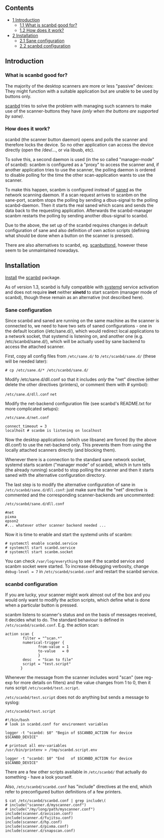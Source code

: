## Contents

*   [1 Introduction](#Introduction)
    *   [1.1 What is scanbd good for?](#What_is_scanbd_good_for.3F)
    *   [1.2 How does it work?](#How_does_it_work.3F)
*   [2 Installation](#Installation)
    *   [2.1 Sane configuration](#Sane_configuration)
    *   [2.2 scanbd configuration](#scanbd_configuration)

## Introduction

### What is scanbd good for?

The majority of the desktop scanners are more or less "passive" devices: They might function with a suitable application but are unable to be used by buttons only.

[scanbd](http://sourceforge.net/projects/scanbd/) tries to solve the problem with managing such scanners to make use of the scanner-buttons they have *(only when the buttons are supported by sane)*.

### How does it work?

scanbd (the scanner button daemon) opens and polls the scanner and therefore locks the device. So no other application can access the device directly (open the /dev/..., or via libusb, etc).

To solve this, a second daemon is used (in the so called "manager-mode" of scanbd): scanbm is configured as a "proxy" to access the scanner and, if another application tries to use the scanner, the polling daemon is ordered to disable polling for the time the other scan-application wants to use the scanner.

To make this happen, scanbm is configured instead of [saned](/index.php/SANE#Network_scanning "SANE") as the network scanning daemon. If a scan request arrives to scanbm on the sane-port, scanbm stops the polling by sending a dbus-signal to the polling scanbd-daemon. Then it starts the real saned which scans and sends the data back to the requesting application. Afterwards the scanbd-manager scanbm restarts the polling by sending another dbus-signal to scanbd.

Due to the above, the set up of the scanbd requires changes in default configuration of sane and also definition of own action scripts (defining what should be done when a button on the scanner is pressed).

There are also alternatives to scanbd, eg. [scanbuttond](http://scanbuttond.sourceforge.net/), however these seem to be unmaintained nowadays.

## Installation

[Install](/index.php/Install "Install") the [scanbd](https://aur.archlinux.org/packages/scanbd/) package.

As of version 1.3, scanbd is fully compatible with [systemd](/index.php/Systemd "Systemd") service activation and does not require **inet** neither **xinetd** to start scanbm (manager mode of scanbd), though these remain as an alternative (not described here).

### Sane configuration

Since scanbd and saned are running on the same machine as the scanner is connected to, we need to have two sets of saned configurations - one in the default location (/etc/sane.d/), which would redirect local applications to a network socket, that systemd is listening on, and another one (e.g. /etc/scanbd/sane.d/), which will be actually used by sane backend to access the attached scanner.

First, copy all config files from `/etc/sane.d/` to `/etc/scanbd/sane.d/` (these will be needed later):

```
# cp /etc/sane.d/* /etc/scanbd/sane.d/

```

Modify /etc/sane.d/dll.conf so that it includes *only* the "net" directive (either delete the other directives (printers), or comment them with # symbol):

 `/etc/sane.d/dll.conf`  `net` 

Modify the net-backend configuration file (see scanbd's README.txt for more complicated setups):

 `/etc/sane.d/net.conf` 
```
connect_timeout = 3
localhost # scanbm is listening on localhost
```

Now the desktop applications (which use libsane) are forced (by the above dll.conf) to use the net-backend only. This prevents them from using the locally attached scanners directly (and blocking them).

Whenever there is a connection to the standard sane network socket, systemd starts scanbm ("manager mode" of scanbd), which in turn tells (the already running) scanbd to stop polling the scanner and then it starts saned with the alternative configuration directory.

The last step is to modify the alternative configuration of sane in `/etc/scanbd/sane.d/dll.conf`: just make sure that the "net" directive is commented and the corresponding scanner-backends are uncommented:

 `/etc/scanbd/sane.d/dll.conf` 
```
#net
pixma
epson2
#... whatever other scanner backend needed ...
```

Now it is time to enable and start the systemd units of scanbm:

```
# systemctl enable scanbd.service
# systemctl start scanbd.service
# systemctl start scanbm.socket

```

You can check `/var/log/everything` to see if the scanbd service and scanbm socket were started. To increase debugging verbosity, change `debug-level = 7` in `/etc/scanbd/scanbd.conf` and restart the scanbd service.

### scanbd configuration

If you are lucky, your scanner might work almost out of the box and you would only want to modify the action scripts, which define what is done when a particular button is pressed.

scanbm listens to scanner's status and on the basis of messages received, it decides what to do. The standard behaviour is defined in `/etc/scanbd/scanbd.conf`. E.g. the action scan:

```
action scan {
        filter = "^scan.*"
        numerical-trigger {
               from-value = 1
               to-value   = 0
               }
        desc   = "Scan to file"
        script = "test.script"
       }

```

Whenever the message from the scanner includes word "scan" (see reg-exp for more details on filters) and the value changes from 1 to 0, then it runs script `/etc/scanbd/test.script`.

`/etc/scanbd/test.script` does not do anything but sends a message to syslog:

 `/etc/scanbd/test.script` 
```
#!/bin/bash
# look in scanbd.conf for environment variables

logger -t "scanbd: $0" "Begin of $SCANBD_ACTION for device $SCANBD_DEVICE"

# printout all env-variables
/usr/bin/printenv > /tmp/scanbd.script.env

logger -t "scanbd: $0" "End   of $SCANBD_ACTION for device $SCANBD_DEVICE"
```

There are a few other scripts available in `/etc/scanbd/` that actually do something - have a look yourself.

Also, `/etc/scanbd/scanbd.conf` has "include" directives at the end, which refer to preconfigured button definitions of a few printers.

```
$ cat /etc/scanbd/scanbd.conf | grep include\(
# include("scanner.d/myscanner.conf")
# include("/my/long/path/myscanner.conf")
include(scanner.d/avision.conf)
include(scanner.d/fujitsu.conf)
include(scanner.d/hp.conf)
include(scanner.d/pixma.conf)
include(scanner.d/snapscan.conf)

```